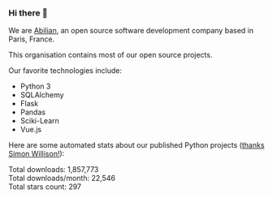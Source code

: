### Hi there 👋

We are [Abilian](https://abilian.com/), an open source software development company based in Paris, France.

This organisation contains most of our open source projects.

Our favorite technologies include:

- Python 3
- SQLAlchemy
- Flask
- Pandas
- Sciki-Learn
- Vue.js

Here are some automated stats about our published Python projects
([thanks Simon Willison!][sw-post]):

<!--marker-->
Total downloads: 1,857,773<br>
Total downloads/month: 22,546<br>
Total stars count: 297
<!--end-->

[sw-post]: https://simonwillison.net/2020/Jul/10/self-updating-profile-readme/